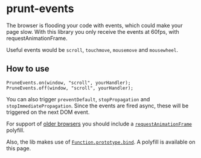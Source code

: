 prunt-events
============

The browser is flooding your code with events, which could make your page slow.
With this library you only receive the events at 60fps, with requestAnimationFrame.

Useful events would be `scroll`, `touchmove`, `mousemove` and `mousewheel`.

## How to use
````
PruneEvents.on(window, "scroll", yourHandler);
PruneEvents.off(window, "scroll", yourHandler);
````

You can also trigger `preventDefault`, `stopPropagation` and `stopImmediatePropagation`.
Since the events are fired async, these will be triggered on the next DOM event.

For support of [older browsers](http://caniuse.com/#feat=requestanimationframe) you should include a 
[`requestAnimationFrame`](https://gist.github.com/paulirish/1579671) polyfill.

Also, the lib makes use of 
[`Function.prototype.bind`](https://developer.mozilla.org/en-US/docs/Web/JavaScript/Reference/Global_Objects/Function/bind).
A polyfill is available on this page.
